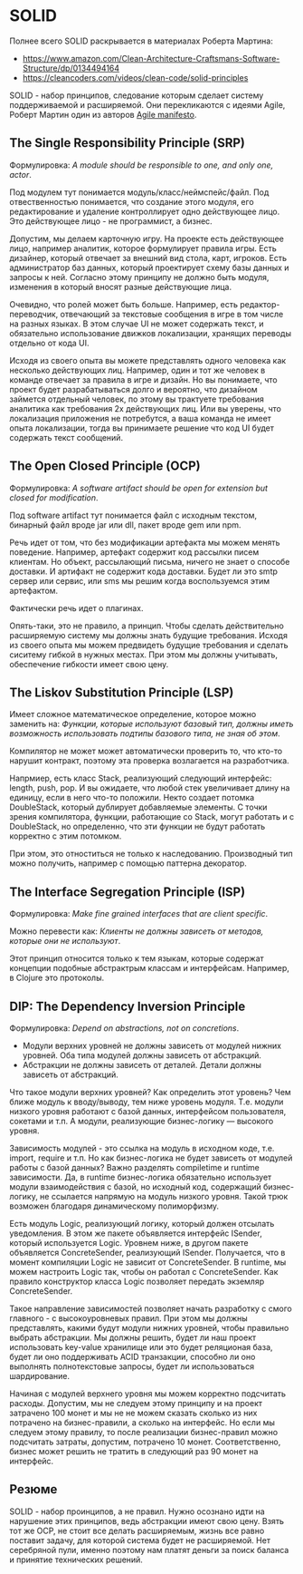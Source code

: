 # SOLID

Полнее всего SOLID раскрывается в материалах Роберта Мартина:

+ https://www.amazon.com/Clean-Architecture-Craftsmans-Software-Structure/dp/0134494164
+ https://cleancoders.com/videos/clean-code/solid-principles

SOLID - набор принципов, следование которым сделает систему поддерживаемой и расширяемой.
Они перекликаются с идеями Agile, Роберт Мартин один из авторов [Agile manifesto](http://agilemanifesto.org/).

## The Single Responsibility Principle (SRP)

Формулировка: *A module should be responsible to one, and only one, actor*.

Под модулем тут понимается модуль/класс/неймспейс/файл.
Под отвественностью понимается, что создание этого модуля, его редактирование и удаление
контроллирует одно действующее лицо. Это действующее лицо - не программист, а бизнес.

Допустим, мы делаем карточную игру.
На проекте есть действующее лицо, например аналитик, которое формулирует правила игры.
Есть дизайнер, который отвечает за внешний вид стола, карт, игроков.
Есть администратор баз данных, который проектирует схему базы данных и запросы к ней.
Согласно этому принципу не должно быть модуля, изменения в который вносят разные действующие лица.

Очевидно, что ролей может быть больше. Например, есть редактор-переводчик, отвечающий за
текстовые сообщения в игре в том числе на разных языках. В этом случае UI не может содержать текст,
и обязательно использование движков локализации, хранящих переводы отдельно от кода UI.

Исходя из своего опыта вы можете представлять одного человека как несколько действующих лиц.
Например, один и тот же человек в команде отвечает за правила в игре и дизайн.
Но вы понимаете, что проект будет разрабатываться долго и вероятно, что дизайном займется
отдельный человек, по этому вы трактуете требования аналитика как требования 2х действующих лиц.
Или вы уверены, что локализация приложения не потребутся, а ваша команда не имеет опыта
локализации, тогда вы принимаете решение что код UI будет содержать текст сообщений.

## The Open Closed Principle (OCP)

Формулировка: *A software artifact should be open for extension but closed for modification*.

Под software artifact тут понимается файл с исходным текстом, бинарный файл вроде jar или dll,
пакет вроде gem или npm.

Речь идет от том, что без модификации артефакта мы можем менять поведение.
Например, артефакт содержит код рассылки писем клиентам. Но объект, рассылающий письма,
ничего не знает о способе доставки. И артифакт не содержит кода доставки.
Будет ли это smtp сервер или сервис, или sms
мы решим когда воспользуемся этим артефактом.

Фактически речь идет о плагинах.

Опять-таки, это не правило, а принцип. Чтобы сделать действительно расширяемую систему
мы должны знать будущие требования. Исходя из своего опыта мы можем предвидеть будущие требования
и сделать сиситему гибкой в нужных местах. При этом мы должны учитывать, обеспечение гибкости
имеет свою цену.

## The Liskov Substitution Principle (LSP)

Имеет сложное математическое определение, которое можно заменить на: *Функции, которые используют базовый тип, должны иметь возможность использовать подтипы базового типа, не зная об этом*.

Компилятор не может может автоматически проверить то, что кто-то нарушит контракт, поэтому
эта проверка возлагается на разработчика.

Напрмиер, есть класс Stack, реализующий следующий интерфейс: length, push, pop.
И вы ожидаете, что любой стек увеличивает длину на единицу, если в него что-то положили.
Некто создает потомка DoubleStack, который дублирует добавляемые элементы.
С точки зрения компилятора, функции, работающие со Stack, могут работать и с DoubleStack,
но определенно, что эти функции не будут работать корректно с этим потомком.

При этом, это отноститься не только к наследованию. Производный тип можно получить, например
с помощью паттерна декоратор.

## The Interface Segregation Principle (ISP)

Формулировка: *Make fine grained interfaces that are client specific*.

Можно перевести как: *Клиенты не должны зависеть от методов, которые они не используют*.

Этот принцип относится только к тем языкам, которые содержат концепции подобные
абстрактрым классам и интерфейсам. Например, в Clojure это протоколы.

## DIP: The Dependency Inversion Principle

Формулировка: *Depend on abstractions, not on concretions*.

+ Модули верхних уровней не должны зависеть от модулей нижних уровней.
  Оба типа модулей должны зависеть от абстракций.
+ Абстракции не должны зависеть от деталей. Детали должны зависеть от абстракций.

Что такое модули верхних уровней? Как определить этот уровень?
Чем ближе модуль к вводу/выводу, тем ниже уровень модуля.
Т.е. модули низкого уровня работают с базой данных, интерфейсом пользователя, сокетами и т.п.
А модули, реализующие бизнес-логику — высокого уровня.

Зависимость модулей - это ссылка на модуль в исходном коде, т.е. import, require и т.п.
Но как бизнес-логика не будет зависеть от модулей работы с базой данных?
Важно разделять compiletime и runtime зависимости. Да, в runtime бизнес-логика
обязательно использует модули взаимодействия с базой, но исходный код, содержащий
бизнес-логику, не ссылается напрямую на модуль низкого уровня.
Такой трюк возможен благодаря динамическому полиморфизму.

Есть модуль Logic, реализующий логику, который должен отсылать уведомления.
В этом же пакете объявляется интерфейс ISender, который используется Logic.
Уровнем ниже, в другом пакете объявляется ConcreteSender, реализующий ISender.
Получается, что в момент компиляции Logic не зависит от ConcreteSender.
В runtime, мы можем настроить Logic так, чтобы он работал с ConcreteSender.
Как правило конструктор класса Logic позволяет передать экземляр ConcreteSender.

Такое направление зависимостей позволяет начать разработку с смого главного - с высокоуровневых правил.
При этом мы должны представлять, какими будут модули нижних уровней, чтобы правильно выбрать абстракции.
Мы должны решить,
будет ли наш проект использовать key-value хранилище или это будет реляционая база,
будет ли оно поддерживать ACID транзакции,
способно ли оно выполнять полнотекстовые запросы,
будет ли использоваться шардирование.

Начиная с модулей верхнего уровня мы можем корректно подсчитать расходы.
Допустим, мы не следуем этому принципу и на проект затрачено 100 монет и мы не не можем
сказать сколько из них потрачено на бизнес-правили, а сколько на интерфейс.
Но если мы следуем этому правилу, то после реализации бизнес-правил можно подсчитать затраты,
допустим, потрачено 10 монет. Соответственно, бизнес может решить не тратить в следующий
раз 90 монет на интерфейс.

## Резюме

SOLID - набор проинципов, а не правил.
Нужно осознано идти на нарушение этих принципов, ведь абстракции имеют свою цену.
Взять тот же OCP, не стоит все делать расширяемым, жизнь все равно поставит задачу, для которой
система будет не расширяемой.
Нет серебряной пули, именно поэтому нам платят деньги за поиск баланса и принятие технических решений.
